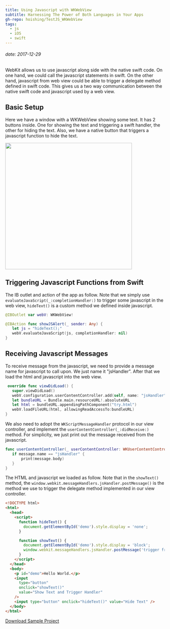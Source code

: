 ```yaml
---
title: Using Javascript with WKWebView
subtitle: Harnessing The Power of Both Languages in Your Apps
gh-repo: hoishing/TestJS_WKWebView
tags: 
  - js
  - iOS
  - swift
---
```

###### date: 2017-12-29

WebKit allows us to use javascript along side with the native swift code. On one hand, we could call the javascript statements in swift. On the other hand, javascript from web view could be able to trigger a delegate method defined in swift code. This gives us a two way communication between the native swift code and javascript used by a web view.

## Basic Setup

Here we have a window with a WKWebView showing some text. It has 2 buttons inside. One for showing the text and triggering a swift handler, the other for hiding the text. Also, we have a native button that triggers a javascript function to hide the text.

<img src='https://i.imgur.com/lt6RyEb.png' width='400'/>

## Triggering Javascript Functions from Swift

The IB outlet and action of the app as follow. Note that we simply use `evaluateJavaScript(_:completionHandler:)` to trigger some javascript in the web view, `hideText()` is a custom method we defined inside javascript.

```swift
@IBOutlet var webV: WKWebView!

@IBAction func showJSAlert(_ sender: Any) {
   let js = "hideText();"
   webV.evaluateJavaScript(js, completionHandler: nil)
}
```

## Receiving Javascript Messages

To receive message from the javascript, we need to provide a message name for javascript to call upon. We just name it "jsHandler". After that we load the html and javascript into the web view.

```swift
 override func viewDidLoad() {
   super.viewDidLoad()
   webV.configuration.userContentController.add(self, name: "jsHandler")
   let bundleURL = Bundle.main.resourceURL!.absoluteURL
   let html = bundleURL.appendingPathComponent("try.html")
   webV.loadFileURL(html, allowingReadAccessTo:bundleURL)
}
```

We also need to adopt the `WKScriptMessageHandler` protocol in our view controller, and implement the `userContentController(_:didReceive:)` method. For simplicity, we just print out the message received from the javascript.

```swift
func userContentController(_ userContentController: WKUserContentController, didReceive message: WKScriptMessage) {
   if message.name == "jsHandler" {
       print(message.body)
   }
}
```

The HTML and javascript we loaded as follow. Note that in the `showText()` method, the `window.webkit.messageHandlers.jsHandler.postMessage()` is the method we use to trigger the delegate method implemented in our view controller.

```html
<!DOCTYPE html>
<html>
  <head>
    <script>
      function hideText() {
        document.getElementById('demo').style.display = 'none';
      }

      function showText() {
        document.getElementById('demo').style.display = 'block';
        window.webkit.messageHandlers.jsHandler.postMessage('trigger from JS');
      }
    </script>
  </head>
  <body>
    <p id="demo">Hello World.</p>
    <input
      type="button"
      onclick="showText()"
      value="Show Text and Trigger Handler"
    />
    <input type="button" onclick="hideText()" value="Hide Text" />
  </body>
</html>
```

[Download Sample Project](https://github.com/hoishing/TestJS_WKWebView)
